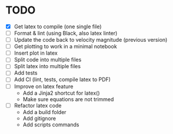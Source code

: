 # TODO

- [x] Get latex to compile (one single file)
- [ ] Format & lint (using Black, also latex linter)
- [ ] Update the code back to velocity magnitude (previous version)
- [ ] Get plotting to work in a minimal notebook
- [ ] Insert plot in latex
- [ ] Split code into multiple files
- [ ] Split latex into multiple files
- [ ] Add tests
- [ ] Add CI (lint, tests, compile latex to PDF)
- [ ] Improve on latex feature
  - Add a Jinja2 shortcut for latex()
  - Make sure equations are not trimmed
- [ ] Refactor latex code
  - Add a build folder
  - Add gitignore
  - Add scripts commands
